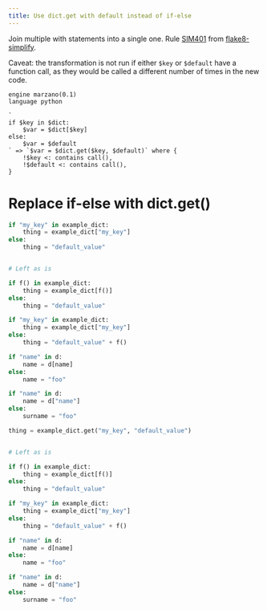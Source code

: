 ```yaml
---
title: Use dict.get with default instead of if-else
---
```


Join multiple with statements into a single one. Rule [SIM401](https://github.com/MartinThoma/flake8-simplify/issues/72) from [flake8-simplify](https://github.com/MartinThoma/flake8-simplify).

Caveat: the transformation is not run if either `$key` or `$default` have a function call,
as they would be called a different number of times in the new code.

```grit
engine marzano(0.1)
language python

`
if $key in $dict:
    $var = $dict[$key]
else:
    $var = $default
` => `$var = $dict.get($key, $default)` where {
    !$key <: contains call(),
    !$default <: contains call(),
}

```

# Replace if-else with dict.get()

```python
if "my_key" in example_dict:
    thing = example_dict["my_key"]
else:
    thing = "default_value"


# Left as is

if f() in example_dict:
    thing = example_dict[f()]
else:
    thing = "default_value"

if "my_key" in example_dict:
    thing = example_dict["my_key"]
else:
    thing = "default_value" + f()

if "name" in d:
    name = d[name]
else:
    name = "foo"

if "name" in d:
    name = d["name"]
else:
    surname = "foo"
```

```python
thing = example_dict.get("my_key", "default_value")


# Left as is

if f() in example_dict:
    thing = example_dict[f()]
else:
    thing = "default_value"

if "my_key" in example_dict:
    thing = example_dict["my_key"]
else:
    thing = "default_value" + f()

if "name" in d:
    name = d[name]
else:
    name = "foo"

if "name" in d:
    name = d["name"]
else:
    surname = "foo"
```
